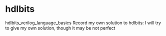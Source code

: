 # hdlbits
hdlbits_verilog_language_basics
Record my own solution to hdlbits:
I will try to give my own solution, though it may be not perfect

